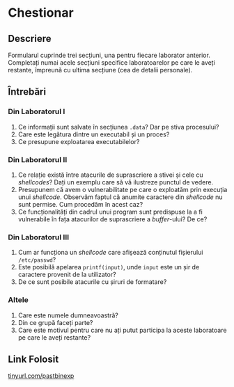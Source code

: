 # Chestionar

## Descriere

Formularul cuprinde trei secțiuni, una pentru fiecare laborator anterior. Completați numai acele secțiuni specifice laboratoarelor pe care le aveți restante, împreună cu ultima secțiune (cea de detalii personale).

## Întrebări

### Din Laboratorul I

1. Ce informații sunt salvate în secțiunea `.data`? Dar pe stiva procesului?
2. Care este legătura dintre un executabil și un proces?
3. Ce presupune exploatarea executabilelor?

### Din Laboratorul II

1. Ce relație există între atacurile de suprascriere a stivei și cele cu *shellcodes*? Dați un exemplu care să vă ilustreze punctul de vedere.
2. Presupunem că avem o vulnerabilitate pe care o exploatăm prin execuția unui *shellcode*. Observăm faptul că anumite caractere din *shellcode* nu sunt permise. Cum procedăm în acest caz?
3. Ce funcționalități din cadrul unui program sunt predispuse la a fi vulnerabile în fața atacurilor de suprascriere a *buffer*-ului? De ce?

### Din Laboratorul III

1. Cum ar funcționa un *shellcode* care afișează conținutul fișierului `/etc/passwd`?
2. Este posibilă apelarea `printf(input)`, unde `input` este un șir de caractere provenit de la utilizator?
3. De ce sunt posibile atacurile cu șiruri de formatare?

### Altele

1. Care este numele dumneavoastră?
2. Din ce grupă faceți parte?
3. Care este motivul pentru care nu ați putut participa la aceste laboratoare pe care le aveți restante?

## Link Folosit

[tinyurl.com/pastbinexp](https://tinyurl.com/pastbinexp)